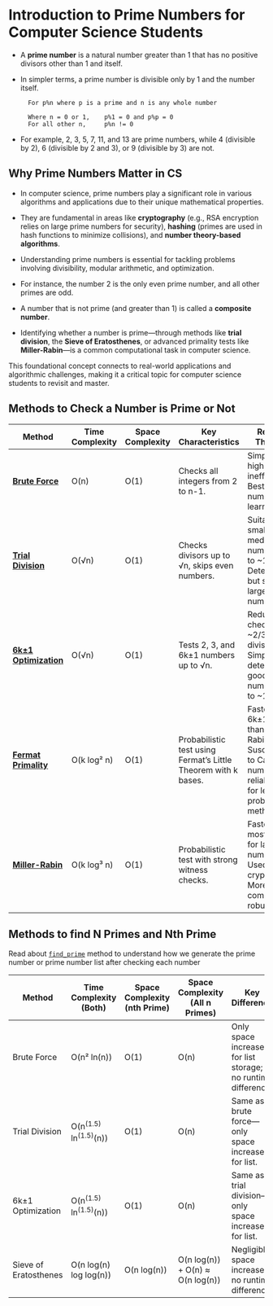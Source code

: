 # Introduction to Prime Numbers for Computer Science Students

- A **prime number** is a natural number greater than 1 that has no positive divisors other than 1 and itself. 

- In simpler terms, a prime number is divisible only by 1 and the number itself. 

        For p%n where p is a prime and n is any whole number
         
        Where n = 0 or 1,    p%1 = 0 and p%p = 0
        For all other n,     p%n != 0
         
- For example, 2, 3, 5, 7, 11, and 13 are prime numbers, while 4 (divisible by 2), 6 (divisible by 2 and 3), or 9 (divisible by 3) are not.

## Why Prime Numbers Matter in CS

- In computer science, prime numbers play a significant role in various algorithms and applications due to their unique mathematical properties. 

- They are fundamental in areas like **cryptography** (e.g., RSA encryption relies on large prime numbers for security), **hashing** (primes are used in hash functions to minimize collisions), and **number theory-based algorithms**. 

- Understanding prime numbers is essential for tackling problems involving divisibility, modular arithmetic, and optimization.


- For instance, the number 2 is the only even prime number, and all other primes are odd. 
- A number that is not prime (and greater than 1) is called a **composite number**. 
- Identifying whether a number is prime—through methods like **trial division**, the **Sieve of Eratosthenes**, or advanced primality tests like **Miller-Rabin**—is a common computational task in computer science.

This foundational concept connects to real-world applications and algorithmic challenges, making it a critical topic for computer science students to revisit and master.

## Methods to Check a Number is Prime or Not


| Method                | Time Complexity | Space Complexity | Key Characteristics | Relevant Thoughts |
|-----------------------|-----------------|------------------|---------------------|-------------------|
| [**Brute Force**](bruteforce.md)       | O(n)            | O(1)             | Checks all integers from 2 to n-1. | Simplest but highly inefficient. Best for small numbers or learning. |
| [**Trial Division**](trialdivision.md)    | O(√n)           | O(1)             | Checks divisors up to √n, skips even numbers. | Suitable for small to medium numbers (up to ~10^6). Deterministic but slow for large numbers. |
| [**6k±1 Optimization**](6k_1opt.md) | O(√n)           | O(1)             | Tests 2, 3, and 6k±1 numbers up to √n. | Reduces checks by ~2/3 vs. trial division. Simple, deterministic, good for numbers up to ~10^9. |
| [**Fermat Primality**](fermat.md)  | O(k log² n)     | O(1)             | Probabilistic test using Fermat’s Little Theorem with k bases. | Faster than 6k±1, simpler than Miller-Rabin. Susceptible to Carmichael numbers, less reliable. Good for learning probabilistic methods. |
| [**Miller-Rabin**](miller-rabin.md)      | O(k log³ n)     | O(1)             | Probabilistic test with strong witness checks. | Fastest and most reliable for large numbers. Used in cryptography. More complex but robust. |


## Methods to find N Primes and Nth Prime

Read about [`find_prime`](find_prime.md) method to understand how we generate the prime number or prime number list after checking each number


| Method                | Time Complexity (Both)           | Space Complexity (nth Prime) | Space Complexity (All n Primes)        | Key Difference                                    |
|-----------------------|-------------------------------|-----------------------------|---------------------------------------|--------------------------------------------------|
| Brute Force           | O(n² ln(n))                  | O(1)                        | O(n)                                  | Only space increases for list storage; no runtime difference. |
| Trial Division        | O(n<sup>(1.5)</sup> ln<sup>(1.5)</sup>(n))         | O(1)                        | O(n)                                  | Same as brute force—only space increases for list. |
| 6k±1 Optimization     | O(n<sup>(1.5)</sup> ln<sup>(1.5)</sup>(n))       | O(1)                        | O(n)                                  | Same as trial division—only space increases for list. |
| Sieve of Eratosthenes | O(n log(n) log log(n))       | O(n log(n))                 | O(n log(n)) + O(n) ≈ O(n log(n))      | Negligible space increase; no runtime difference. |
